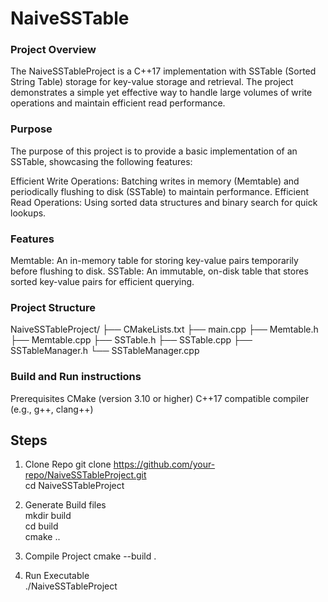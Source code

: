# NaiveSSTable
### Project Overview
The NaiveSSTableProject is a C++17 implementation with SSTable (Sorted String Table) storage for key-value storage and retrieval. The project demonstrates a simple yet effective way to handle large volumes of write operations and maintain efficient read performance.

### Purpose
The purpose of this project is to provide a basic implementation of an SSTable, showcasing the following features:

Efficient Write Operations: Batching writes in memory (Memtable) and periodically flushing to disk (SSTable) to maintain performance.
Efficient Read Operations: Using sorted data structures and binary search for quick lookups.

### Features
Memtable: An in-memory table for storing key-value pairs temporarily before flushing to disk.
SSTable: An immutable, on-disk table that stores sorted key-value pairs for efficient querying.

### Project Structure
NaiveSSTableProject/
├── CMakeLists.txt
├── main.cpp
├── Memtable.h
├── Memtable.cpp
├── SSTable.h
├── SSTable.cpp
├── SSTableManager.h
└── SSTableManager.cpp

### Build and Run instructions
Prerequisites
CMake (version 3.10 or higher)
C++17 compatible compiler (e.g., g++, clang++)

## Steps
1. Clone Repo
git clone https://github.com/your-repo/NaiveSSTableProject.git  
cd NaiveSSTableProject  

2. Generate Build files  
mkdir build  
cd build  
cmake ..  

3. Compile Project
cmake --build .  

4. Run Executable  
./NaiveSSTableProject  




